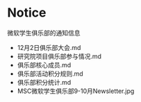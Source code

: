 # Notice
微软学生俱乐部的通知信息

- 12月2日俱乐部大会.md
- 研究院项目俱乐部参与情况.md
- 俱乐部核心成员.md
- 俱乐部活动积分规则.md
- 俱乐部积分统计.md
- MSC微软学生俱乐部9-10月Newsletter.jpg
